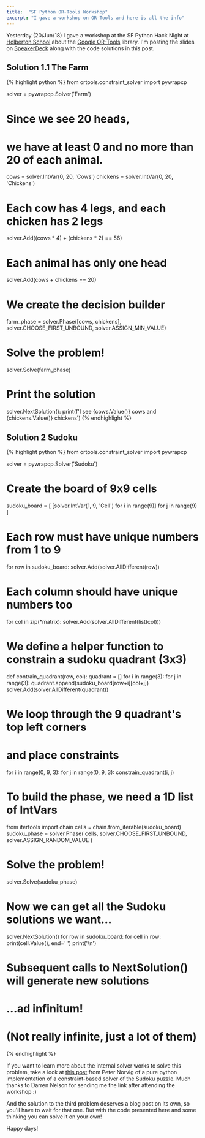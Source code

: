 ```yaml
---
title:  "SF Python OR-Tools Workshop"
excerpt: "I gave a workshop on OR-Tools and here is all the info"
---
```

Yesterday (20/Jun/18) I gave a workshop at the SF Python Hack Night at [Holberton School](https://www.holbertonschool.com/) about the [Google OR-Tools](https://developers.google.com/optimization/) library. I'm posting the slides on [SpeakerDeck](https://speakerdeck.com/alanbato/constraint-programming-with-python) along with the code solutions in this post.

## Solution 1.1 The Farm
{% highlight python %}
from ortools.constraint_solver import pywrapcp

solver = pywrapcp.Solver('Farm')

# Since we see 20 heads,
# we have at least 0 and no more than 20 of each animal.
cows = solver.IntVar(0, 20, 'Cows')
chickens = solver.IntVar(0, 20, 'Chickens')
# Each cow has 4 legs, and each chicken has 2 legs
solver.Add((cows * 4) + (chickens * 2) == 56)
# Each animal has only one head
solver.Add(cows + chickens == 20)
# We create the decision builder
farm_phase = solver.Phase([cows, chickens],
                           solver.CHOOSE_FIRST_UNBOUND,
                           solver.ASSIGN_MIN_VALUE)
# Solve the problem!
solver.Solve(farm_phase)
# Print the solution
solver.NextSolution():
print(f'I see {cows.Value()} cows and {chickens.Value()} chickens')
{% endhighlight %}

## Solution 2 Sudoku
{% highlight python %}
from ortools.constraint_solver import pywrapcp

solver = pywrapcp.Solver('Sudoku')
# Create the board of 9x9 cells
sudoku_board = [
    [solver.IntVar(1, 9, 'Cell') for i in range(9)]
    for j in range(9)
]

# Each row must have unique numbers from 1 to 9
for row in sudoku_board:
    solver.Add(solver.AllDifferent(row))
# Each column should have unique numbers too
for col in zip(*matrix):
    solver.Add(solver.AllDifferent(list(col)))

# We define a helper function to constrain a sudoku quadrant (3x3)
def contrain_quadrant(row, col):
    quadrant = []
    for i in range(3):
        for j in range(3):
            quadrant.append(sudoku_board[row+i][col+j])
    solver.Add(solver.AllDifferent(quadrant))

# We loop through the 9 quadrant's top left corners
# and place constraints
for i in range(0, 9, 3):
    for j in range(0, 9, 3):
        constrain_quadrant(i, j)

# To build the phase, we need a 1D list of IntVars
from itertools import chain
cells = chain.from_iterable(sudoku_board)
sudoku_phase = solver.Phase(
    cells, solver.CHOOSE_FIRST_UNBOUND, solver.ASSIGN_RANDOM_VALUE
)
# Solve the problem!
solver.Solve(sudoku_phase)
# Now we can get all the Sudoku solutions we want...
solver.NextSolution()
for row in sudoku_board:
    for cell in row:
        print(cell.Value(), end=' ')
    print('\n')
# Subsequent calls to NextSolution() will generate new solutions
# ...ad infinitum!
# (Not really infinite, just a lot of them)
{% endhighlight %}

If you want to learn more about the internal solver works to solve this problem, take a look at [this post](http://norvig.com/sudoku.html) from
Peter Norvig of a pure python implementation of a constraint-based solver of the Sudoku puzzle.
Much thanks to Darren Nelson for sending me the link after attending the workshop :)


And the solution to the third problem deserves a blog post on its own, so you'll have to wait
for that one.
But with the code presented here and some thinking you can solve it on your own!

Happy days!